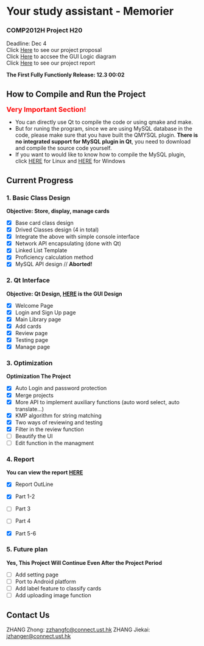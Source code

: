 # Your study assistant - Memorier
### COMP2012H Project H20
Deadline: Dec 4  
Click [Here](Proposal.md) to see our project proposal  
Click [Here](https://drive.google.com/file/d/1QqJLKz9xDS4XIAxSsNljEVxRXbxd51rZ/view?usp=sharing) to accsee the GUI Logic diagram  
Click [Here](doc/Report.md) to see our project report

**The First Fully Functionly Release: 12.3 00:02**

## How to Compile and Run the Project
<font color=red size=4>**Very Important Section!**</font>
- You can directly use Qt to compile the code or using qmake and make.
- But for runing the program, since we are using MySQL database in the code, please make sure that you have built the QMYSQL plugin. **There is no integrated support for MySQL plugin in Qt**, you need to download and compile the source code yourself.
- If you want to would like to know how to compile the MySQL plugin, click [HERE](https://www.codenong.com/cs106162868/) for Linux and [HERE](https://blog.csdn.net/liang19890820/article/details/105071549) for Windows

## Current Progress
### 1. Basic Class Design
**Objective: Store, display, manage cards**
- [x] Base card class design 
- [x] Drived Classes design (4 in total)
- [x] Integrate the above with simple console interface
- [x] Network API encapsulating (done with Qt)
- [x] Linked List Template
- [x] Proficiency calculation method
- [x] MySQL API design // **Aborted!**

### 2. Qt Interface
**Objective: Qt Design, [HERE](https://drive.google.com/file/d/1QqJLKz9xDS4XIAxSsNljEVxRXbxd51rZ/view?usp=sharing) is the GUI Design**
- [x] Welcome Page
- [x] Login and Sign Up page
- [x] Main Library page
- [x] Add cards
- [x] Review page
- [x] Testing page
- [x] Manage page

### 3. Optimization
**Optimization The Project**
- [x] Auto Login and password protection
- [x] Merge projects
- [x] More API to implement auxiliary functions (auto word select, auto translate...)
- [x] KMP algorithm for string matching
- [x] Two ways of reviewing and testing 
- [x] Filter in the review function
- [ ] Beautify the UI
- [ ] Edit function in the managment

### 4. Report
**You can view the report [HERE](doc/Report.md)**  
- [x] Report OutLine
- [x] Part 1-2
- [ ] Part 3
- [ ] Part 4
- [x] Part 5-6


### 5. Future plan
**Yes, This Project Will Continue Even After the Project Period**
- [ ] Add setting page 
- [ ] Port to Android platform
- [ ] Add label feature to classify cards
- [ ] Add uploading image function

## Contact Us
ZHANG Zhong:  zzhangfc@connect.ust.hk
ZHANG Jiekai: jzhanger@connect.ust.hk
